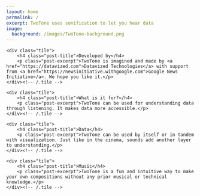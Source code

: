 ```yaml
---
layout: home
permalink: /
excerpt: TwoTone uses sonification to let you hear data
image:
  background: /images/TwoTone-background.png
---
```

<div class="tiles home-tiles">

	<div class="tile">
		<h4 class="post-title">Developed by</h4>
		<p class="post-excerpt">TwoTone is imagined and made by <a href="https://datavized.com">Datavized Technologies</a> with support from <a href="https://newsinitiative.withgoogle.com">Google News Initiative</a>. We hope you like it.</p>
	</div><!-- /.tile -->

	<div class="tile">
		<h4 class="post-title">What is it for?</h4>
		<p class="post-excerpt">TwoTone can be used for understanding data through listening. It makes data more accessible.</p>
	</div><!-- /.tile -->

	<div class="tile">
		<h4 class="post-title">Data</h4>
		<p class="post-excerpt">TwoTone can be used by itself or in tandem with visualization. Just like in the cinema, sounds add another layer to understanding.</p>
	</div><!-- /.tile -->

	<div class="tile">
		<h4 class="post-title">Music</h4>
		<p class="post-excerpt">TwoTone is a fun and intuitive way to make your own compositions without any prior musical or technical knowledge.</p>
	</div><!-- /.tile -->

</div><!-- /.tiles -->
